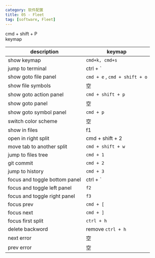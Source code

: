 ```yaml
---
category: 软件配置
title: 05 - Fleet
tag: [software, Fleet]
---
```


cmd + shift + P  
keymap

| description                   | keymap                        |
| ----------------------------- | ----------------------------- |
| show keymap                   | `cmd+k, cmd+s`                |
| jump to terminal              | ctrl + `                      |
| show goto file panel          | `cmd + e` , `cmd + shift + o` |
| show file symbols             | 空                            |
| show goto action panel        | `cmd + shift + p`             |
| show goto panel               | 空                            |
| show goto symbol panel        | `cmd + p`                     |
| switch color scheme           | 空                            |
| show in files                 | f1                            |
| open in right split           | cmd + shift + 2               |
| move tab to another split     | `cmd + shift + w`             |
| jump to files tree            | `cmd + 1`                     |
| git commit                    | `cmd + 2`                     |
| jump to history               | `cmd + 3`                     |
| focus and toggle bottom panel | ctrl + `                      |
| focus and toggle left panel   | `f2`                          |
| focus and toggle right panel  | `f3`                          |
| focus prev                    | `cmd + [`                     |
| focus next                    | `cmd + ]`                     |
| focus first split             | `ctrl + h`                    |
| delete backword               | remove `ctrl + h`             |
| next error                    | 空                            |
| prev error                    | 空                            |
